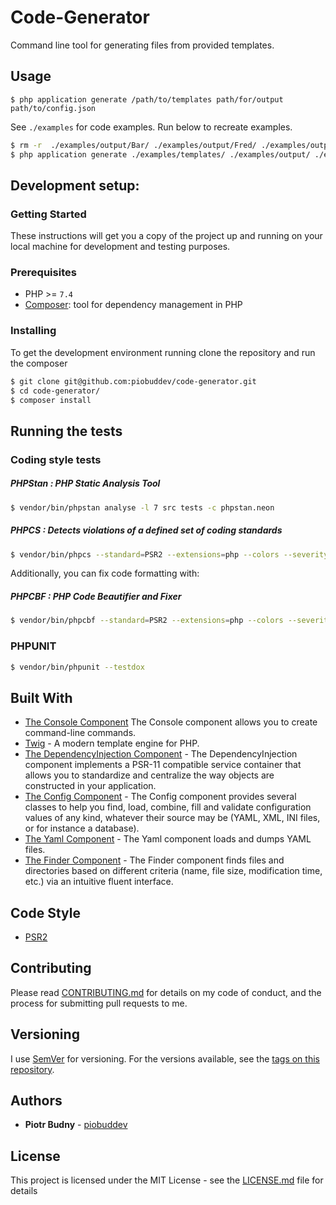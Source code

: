 # Code-Generator

Command line tool for generating files from provided templates.

## Usage

`$ php application generate /path/to/templates path/for/output path/to/config.json`

See `./examples` for code examples.
Run below to recreate examples.
```sh
$ rm -r  ./examples/output/Bar/ ./examples/output/Fred/ ./examples/output/freds/ ./examples/output/Waldo/ ./examples/output/waldos/
$ php application generate ./examples/templates/ ./examples/output/ ./examples/config.json
```

## Development setup:
### Getting Started

These instructions will get you a copy of the project up and running on your local machine for development and testing purposes.

### Prerequisites
* PHP >= `7.4`
* [Composer](https://getcomposer.org/): tool for dependency management in PHP

### Installing

To get the development environment running clone the repository and run the composer

```sh
$ git clone git@github.com:piobuddev/code-generator.git
$ cd code-generator/
$ composer install
```

## Running the tests

### Coding style tests
##### PHPStan : PHP Static Analysis Tool

```sh
$ vendor/bin/phpstan analyse -l 7 src tests -c phpstan.neon
```
##### PHPCS : Detects violations of a defined set of coding standards

```sh
$ vendor/bin/phpcs --standard=PSR2 --extensions=php --colors --severity=1 src
```

Additionally, you can fix code formatting with:
##### PHPCBF : PHP Code Beautifier and Fixer

```sh
$ vendor/bin/phpcbf --standard=PSR2 --extensions=php --colors --severity=1 src
```

### PHPUNIT

```sh
$ vendor/bin/phpunit --testdox
```

## Built With
* [The Console Component](https://symfony.com/doc/current/components/console.html) The Console component allows you to create command-line commands.
* [Twig](https://twig.symfony.com/) - A modern template engine for PHP.
* [The DependencyInjection Component](https://symfony.com/doc/current/components/dependency_injection.html) - The DependencyInjection component implements a PSR-11 compatible service container that allows you to standardize and centralize the way objects are constructed in your application.
* [The Config Component](https://symfony.com/doc/current/components/config.html) - The Config component provides several classes to help you find, load, combine, fill and validate configuration values of any kind, whatever their source may be (YAML, XML, INI files, or for instance a database).
* [The Yaml Component](https://symfony.com/doc/current/components/yaml.html) - The Yaml component loads and dumps YAML files.
* [The Finder Component](https://symfony.com/doc/current/components/finder.html) -  The Finder component finds files and directories based on different criteria (name, file size, modification time, etc.) via an intuitive fluent interface.


## Code Style
* [PSR2](https://www.php-fig.org/psr/psr-2/)


## Contributing

Please read [CONTRIBUTING.md](https://gist.github.com/piobuddev/c04b7341f68da9718907cb593012d746) for details on my code of conduct, and the process for submitting pull requests to me.

## Versioning

I use [SemVer](http://semver.org/) for versioning. For the versions available, see the [tags on this repository](https://github.com/piobuddev/code-generator/tags). 

## Authors

* **Piotr Budny** - [piobuddev](https://github.com/piobuddev)

## License

This project is licensed under the MIT License - see the [LICENSE.md](https://github.com/piobuddev/code-generator/blob/master/LICENSE.md) file for details

